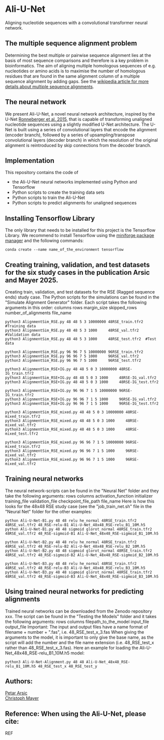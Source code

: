 # Ali-U-Net
Aligning nucleotide sequences with a convolutional transformer neural network.

## The multiple sequence alignment problem
Determining the best multiple or pairwise sequence alignment lies at the basis of most sequence comparisons and therefore is a key problem in bioinformatics. The aim of aligning multiple homologous sequences of e.g. nucleotides or amino acids is to maximise the number of homologous residues that are found in the same alignment column of a multiple sequence alignment by adding gaps. See the [wikipedia article for more details about multiple sequence alignments](https://en.wikipedia.org/wiki/Multiple_sequence_alignment).

## The neural network
We present Ali-U-Net, a novel neural network architecture, inspired by the U-Net [Ronneberger et al. 2015](http://arxiv.org/abs/1505.04597), that is capable of transforming unaligned nucleotide sequences using a slightly modified U-Net architecture. The U-Net is built using a series of convolutional layers that encode the alignment (encoder branch), followed by a series of upsampling/transpose convolutional layers (decoder branch) in which the resolution of the original alignment is reintroduced by skip connections from the decoder branch. 

## Implementation
This repository contains the code of 
- the Ali-U-Net neural networks implemented using Python and Tensorflow
- Python scripts to create the training data sets
- Python scripts to train the Ali-U-Net
- Python scripts to predict alignments for unaligned sequences

## Installing Tensorflow Library
The only library that needs to be installed for this project is the Tensorflow Library.
We recommend to install Tensorflow using the [miniforge package manager](https://github.com/conda-forge/miniforge)
and the following commands:
```
conda create --name name_of_the_environment tensorflow
```

## Creating training, validation, and test datasets for the six study cases in the publication Arsic and Mayer 2025.
Creating train, validation, and test datasets for the RSE (Ragged sequence ends) study case.
The Python scripts for the simulations can be found in the "Simulate Alignment Generator" folder. Each script takes the following arguments in this order:
columns rows margin_size skipped_rows number_of_alignments file_name
```
python3 AlignmentSim_RSE.py 48 48 5 3 10000000 48RSE_train.tfr2 #Training data
python3 AlignmentSim_RSE.py 48 48 5 3 1000     48RSE_val.tfr2   #Validation data
python3 AlignmentSim_RSE.py 48 48 5 3 1000     48RSE_test.tfr2  #Test data

python3 AlignmentSim_RSE.py 96 96 7 5 10000000 96RSE_train.tfr2
python3 AlignmentSim_RSE.py 96 96 7 5 1000     96RSE_val.tfr2
python3 AlignmentSim_RSE.py 96 96 7 5 1000     96RSE_test.tfr2

python3 AlignmentSim_RSE+IG.py 48 48 5 0 3 10000000 48RSE-IG_train.tfr2
python3 AlignmentSim_RSE+IG.py 48 48 5 0 3 1000     48RSE-IG_val.tfr2
python3 AlignmentSim_RSE+IG.py 48 48 5 0 3 1000     48RSE-IG_test.tfr2

python3 AlignmentSim_RSE+IG.py 96 96 7 1 5 10000000 96RSE-IG_train.tfr2
python3 AlignmentSim_RSE+IG.py 96 96 7 1 5 1000     96RSE-IG_val.tfr2
python3 AlignmentSim_RSE+IG.py 96 96 7 1 5 1000     96RSE-IG_test.tfr2

python3 AlignmentSim_RSE_mixed.py 48 48 5 0 3 10000000 48RSE-mixed_train.tfr2
python3 AlignmentSim_RSE_mixed.py 48 48 5 0 3 1000     48RSE-mixed_val.tfr2
python3 AlignmentSim_RSE_mixed.py 48 48 5 0 3 1000     48RSE-mixed_test.tfr2

python3 AlignmentSim_RSE_mixed.py 96 96 7 1 5 10000000 96RSE-mixed_train.tfr2
python3 AlignmentSim_RSE_mixed.py 96 96 7 1 5 1000     96RSE-mixed_val.tfr2
python3 AlignmentSim_RSE_mixed.py 96 96 7 1 5 1000     96RSE-mixed_val.tfr2
```

## Training neural networks
The neural network-scripts can be found in the "Neural Net" folder and they take the following arguments:
rows columns activation_function initializer training_file validation_file checkpoint_file_path file_name
Here is how this looks for the 48x48 RSE study case (see the "job_train_net.sh" file in the "Neural Net" folder for the other examples:
```
python Ali-U-Net-B1.py 48 48 relu he_normal 48RSE_train.tfr2 48RSE_val.tfr2 48_RSE-relu-B1 Ali-U-Net_48x48_RSE-relu_B1_10M.h5
python Ali-U-Net-B1.py 48 48 sigmoid glorot_normal 48RSE_train.tfr2 48RSE_val.tfr2 48_RSE-sigmoid-B1 Ali-U-Net_48x48_RSE-sigmoid_B1_10M.h5

python Ali-U-Net-B2.py 48 48 relu he_normal 48RSE_train.tfr2 48RSE_val.tfr2 48_RSE-relu-B2 Ali-U-Net_48x48_RSE-relu_B2_10M.h5
python Ali-U-Net-B2.py 48 48 sigmoid glorot_normal 48RSE_train.tfr2 48RSE_val.tfr2 48_RSE-sigmoid-B2 Ali-U-Net_48x48_RSE-sigmoid_B2_10M.h5

python Ali-U-Net-B3.py 48 48 relu he_normal 48RSE_train.tfr2 48RSE_val.tfr2 48_RSE-relu-B3 Ali-U-Net_48x48_RSE-relu_B3_10M.h5
python Ali-U-Net-B3.py 48 48 sigmoid glorot_normal 48RSE_train.tfr2 48RSE_val.tfr2 48_RSE-sigmoid-B3 Ali-U-Net_48x48_RSE-sigmoid_B3_10M.h5
```

## Using trained neural networks for predicting alignments
Trained neural networks can be downloaded from the Zenodo repository xxx.
The script can be found in the "Testing the Models" folder and it takes the following arguments:
rows columns filepath_to_the_model input_file output_file
Important: The input and output files have a name format of filename + number + ".fas", i.e. 48_RSE_test_x_3.fas
When giving the arguments to the model, it is important to only give the base name, as the script will add the number and the file name extension (i.e. 48_RSE_test_x rather than 48_RSE_test_x_3.fas).
Here an example for loading the Ali-U-Net_48x48_RSE-relu_B1_10M.h5 model:
```
python3 Ali-U-Net-Alignment.py 48 48 Ali-U-Net_48x48_RSE-relu_B1_10M.h5 48_RSE_test_x 48_RSE_test_y
```

## Authors:
[Petar Arsic](https://bonn.leibniz-lib.de/de/forschung)\
[Christoph Mayer](https://leibniz-lib.de/de/ueber-das-lib/mitarbeitende/christoph-mayer.html)

## Reference: When using the Ali-U-Net, please cite:
REF


